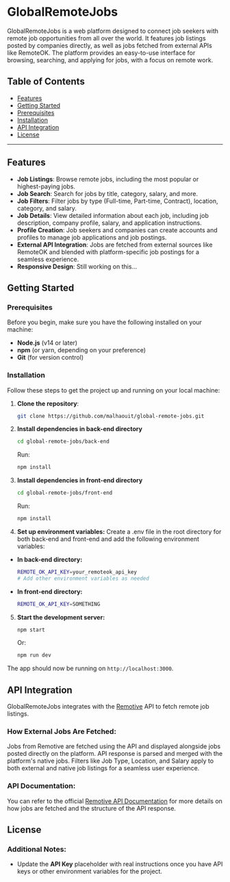 # GlobalRemoteJobs

GlobalRemoteJobs is a web platform designed to connect job seekers with remote job opportunities from all over the world. It features job listings posted by companies directly, as well as jobs fetched from external APIs like RemoteOK. The platform provides an easy-to-use interface for browsing, searching, and applying for jobs, with a focus on remote work.

## Table of Contents
- [Features](#features)
- [Getting Started](#getting-started)
- [Prerequisites](#prerequisites)
- [Installation](#installation)
- [API Integration](#api-integration)
- [License](#license)

---

## Features
- **Job Listings**: Browse remote jobs, including the most popular or highest-paying jobs.
- **Job Search**: Search for jobs by title, category, salary, and more.
- **Job Filters**: Filter jobs by type (Full-time, Part-time, Contract), location, category, and salary.
- **Job Details**: View detailed information about each job, including job description, company profile, salary, and application instructions.
- **Profile Creation**: Job seekers and companies can create accounts and profiles to manage job applications and job postings.
- **External API Integration**: Jobs are fetched from external sources like RemoteOK and blended with platform-specific job postings for a seamless experience.
- **Responsive Design**: Still working on this...

## Getting Started

### Prerequisites
Before you begin, make sure you have the following installed on your machine:
- **Node.js** (v14 or later)
- **npm** (or yarn, depending on your preference)
- **Git** (for version control)

### Installation
Follow these steps to get the project up and running on your local machine:

1. **Clone the repository**:
   ```bash
   git clone https://github.com/malhaouit/global-remote-jobs.git
   ```

2. **Install dependencies in back-end directory**
   ```bash
   cd global-remote-jobs/back-end
   ```

   Run:
   ```bash
   npm install
   ```

3. **Install dependencies in front-end directory**
   ```bash
   cd global-remote-jobs/front-end
   ```

   Run:
   ```bash
   npm install
   ```

4. **Set up environment variables:** Create a .env file in the root directory for both back-end and front-end and add the following environment variables:

- **In back-end directory:**
   ```bash
   REMOTE_OK_API_KEY=your_remoteok_api_key
   # Add other environment variables as needed
   ```

- **In front-end directory:**
   ```bash
   REMOTE_OK_API_KEY=SOMETHING
   ```

5. **Start the development server:**
   ```bash
   npm start
   ```

   Or:
   ```bash
   npm run dev
   ```

The app should now be running on `http://localhost:3000`.

## API Integration
GlobalRemoteJobs integrates with the [Remotive](https://remotive.com/) API to fetch remote job listings.

### How External Jobs Are Fetched:
Jobs from Remotive are fetched using the API and displayed alongside jobs posted directly on the platform.
API response is parsed and merged with the platform's native jobs.
Filters like Job Type, Location, and Salary apply to both external and native job listings for a seamless user experience.

### API Documentation:
You can refer to the official [Remotive API Documentation](https://remotive.com/api/remote-jobs) for more details on how jobs are fetched and the structure of the API response.

## License


### **Additional Notes**:
- Update the **API Key** placeholder with real instructions once you have API keys or other environment variables for the project.